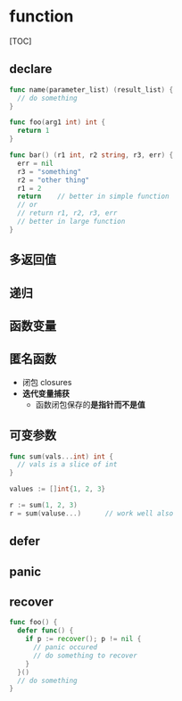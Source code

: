 # function

[TOC]

## declare

``` go
func name(parameter_list) (result_list) {
  // do something
}

func foo(arg1 int) int {
  return 1
}

func bar() (r1 int, r2 string, r3, err) {
  err = nil
  r3 = "something"
  r2 = "other thing"
  r1 = 2
  return	// better in simple function
  // or
  // return r1, r2, r3, err
  // better in large function
}
```

## 多返回值

## 递归

## 函数变量

## 匿名函数

- 闭包 closures
- **迭代变量捕获**
  - 函数闭包保存的**是指针而不是值**

## 可变参数

```go
func sum(vals...int) int {
  // vals is a slice of int
}

values := []int{1, 2, 3}

r := sum(1, 2, 3)
r = sum(valuse...)		// work well also
```

## defer

## panic

## recover

```go
func foo() {
  defer func() {
    if p := recover(); p != nil {
      // panic occured
      // do something to recover
    }
  }()
  // do something
}
```



